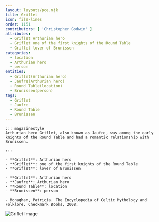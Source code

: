 ```yaml
---
layout: layouts/pce.njk
title: Griflet
icon: file-lines
order: 1151
contributors: [ 'Christopher Godwin' ]
attributes:
  - Griflet Arthurian hero
  - Griflet one of the first knights of the Round Table
  - Griflet lover of Brunissen
categories:
  - location
  - Arthurian hero
  - person
entities:
  - Griflet(Arthurian hero)
  - Jaufre(Arthurian hero)
  - Round Table(location)
  - Brunissen(person)
tags:
  - Griflet
  - Jaufre
  - Round Table
  - Brunissen
---
```

``` tab [group1:Info]
::: magazinestyle
Arthurian hero Griflet, also known as Jaufre, was among the early knights of the Round Table and had a romantic relationship with Brunissen.

:::
```
``` tab [group1:Attributes]
- **Griflet**: Arthurian hero
- **Griflet**: one of the first knights of the Round Table
- **Griflet**: lover of Brunissen
```
``` tab [group1:Entities]
- **Griflet**: Arthurian hero
- **Jaufre**: Arthurian hero
- **Round Table**: location
- **Brunissen**: person
```
``` tab [group1:Sources]
- Monaghan, Patricia. The Encyclopedia of Celtic Mythology and Folklore. Checkmark Books, 2008.
```
![Griflet Image](['https://upload.wikimedia.org/wikipedia/commons/thumb/7/7b/Holy_Grail_Tapestry_-The_Arming_and_Departure_of_the_Kniights.jpg/1200px-Holy_Grail_Tapestry_-The_Arming_and_Departure_of_the_Kniights.jpg'])
